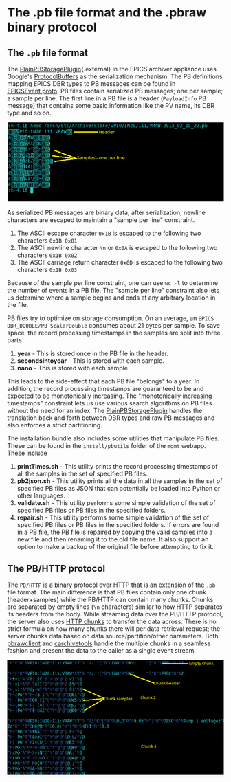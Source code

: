 # The .pb file format and the .pbraw binary protocol

## The `.pb` file format

The
[PlainPBStoragePlugin](../_static/javadoc/edu/stanford/slac/archiverappliance/PlainPB/PlainPBStoragePlugin.html){.external}
in the EPICS archiver appliance uses Google\'s
[ProtocolBuffers](https://developers.google.com/protocol-buffers) as the
serialization mechanism. The PB definitions mapping EPICS DBR types to
PB messages can be found in [EPICSEvent.proto](../../../EPICSEvent.proto). PB
files contain serialized PB messages; one per sample; a sample per line.
The first line in a PB file is a header (`PayloadInfo` PB message) that
contains some basic information like the PV name, its DBR type and so
on.

![image](../images/pbfile.png)

As serialized PB messages are binary data; after serialization, newline
characters are escaped to maintain a \"sample per line\" constraint.

1. The ASCII escape character `0x1B` is escaped to the following two
   characters `0x1B 0x01`
2. The ASCII newline character `\n` or `0x0A` is escaped to the
   following two characters `0x1B 0x02`
3. The ASCII carriage return character `0x0D` is escaped to the
   following two characters `0x1B 0x03`

Because of the sample per line constraint, one can use `wc -l` to
determine the number of events in a PB file. The \"sample per line\"
constraint also lets us determine where a sample begins and ends at any
arbitrary location in the file.

PB files try to optimize on storage consumption. On an average, an
`EPICS DBR_DOUBLE/PB ScalarDouble` consumes about 21 bytes per sample.
To save space, the record processing timestamps in the samples are split
into three parts

1. **year** - This is stored once in the PB file in the header.
2. **secondsintoyear** - This is stored with each sample.
3. **nano** - This is stored with each sample.

This leads to the side-effect that each PB file \"belongs\" to a year.
In addition, the record processing timestamps are guaranteed to be and
expected to be monotonically increasing. The \"monotonically increasing
timestamps\" constraint lets us use various search algorithms on PB
files without the need for an index. The
[PlainPBStoragePlugin](../_static/javadoc/edu/stanford/slac/archiverappliance/PlainPB/PlainPBStoragePlugin.html)
handles the translation back and forth between DBR types and raw PB
messages and also enforces a strict partitioning.

The installation bundle also includes some utilities that manipulate PB
files. These can be found in the `install/pbutils` folder of the `mgmt`
webapp. These include

1. **printTimes.sh** - This utility prints the record processing
   timestamps of all the samples in the set of specified PB files.
2. **pb2json.sh** - This utility prints all the data in all the samples
   in the set of specified PB files as JSON that can potentially be
   loaded into Python or other languages.
3. **validate.sh** - This utility performs some simple validation of
   the set of specified PB files or PB files in the specified folders.
4. **repair.sh** - This utility performs some simple validation of the
   set of specified PB files or PB files in the specified folders. If
   errors are found in a PB file, the PB file is repaired by copying
   the valid samples into a new file and then renaming it to the old
   file name. It also support an option to make a backup of the
   original file before attempting to fix it.

## The PB/HTTP protocol

The `PB/HTTP` is a binary protocol over HTTP that is an extension of the
`.pb` file format. The main difference is that PB files contain only one
chunk (header+samples) while the PB/HTTP can contain many chunks. Chunks
are separated by empty lines (`\n` characters) similar to how HTTP
separates its headers from the body. While streaming data over the
PB/HTTP protocol, the server also uses [HTTP chunks](http://en.wikipedia.org/wiki/Chunked_transfer_encoding) to
transfer the data across. There is no strict formula on how many chunks
there will per data retrieval request; the server chunks data based on
data source/partition/other parameters. Both
[pbrawclient](https://github.com/slacmshankar/epicsarchiverap_pbrawclient/)
and [carchivetools](https://github.com/epicsdeb/carchivetools) handle
the multiple chunks in a seamless fashion and present the data to the
caller as a single event stream.

![image](../images/pbhttp.png)
